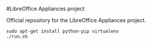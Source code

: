 #LibreOffice Appliances project

Official repository for the LibreOffice Appliances project.

```
sudo apt-get install python-pip virtualenv
./run.sh
```
